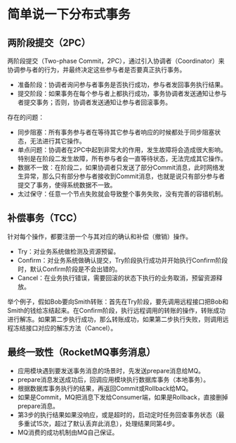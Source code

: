 # 简单说一下分布式事务

## 两阶段提交（2PC）

两阶段提交（Two-phase Commit，2PC），通过引入协调者（Coordinator）来协调参与者的行为，并最终决定这些参与者是否要真正执行事务。

- 准备阶段：协调者询问参与者事务是否执行成功，参与者发回事务执行结果。
- 提交阶段：如果事务在每个参与者上都执行成功，事务协调者发送通知让参与者提交事务；否则，协调者发送通知让参与者回滚事务。

存在的问题：

- 同步阻塞：所有事务参与者在等待其它参与者响应的时候都处于同步阻塞状态，无法进行其它操作。
- 单点问题：协调者在2PC中起到非常大的作用，发生故障将会造成很大影响。特别是在阶段二发生故障，所有参与者会一直等待状态，无法完成其它操作。
- 数据不一致：在阶段二，如果协调者只发送了部分Commit消息，此时网络发生异常，那么只有部分参与者接收到Commit消息，也就是说只有部分参与者提交了事务，使得系统数据不一致。
- 太过保守：任意一个节点失败就会导致整个事务失败，没有完善的容错机制。

## 补偿事务（TCC）

针对每个操作，都要注册一个与其对应的确认和补偿（撤销）操作。

- Try：对业务系统做检测及资源预留。
- Confirm：对业务系统做确认提交，Try阶段执行成功并开始执行Confirm阶段时，默认Confirm阶段是不会出错的。
- Cancel：在业务执行错误，需要回滚的状态下执行的业务取消，预留资源释放。

举个例子，假如Bob要向Smith转账：首先在Try阶段，要先调用远程接口把Bob和Smith的钱给冻结起来。在Confirm阶段，执行远程调用的转账的操作，转账成功进行解冻。如果第二步执行成功，那么转账成功，如果第二步执行失败，则调用远程冻结接口对应的解冻方法（Cancel）。

## 最终一致性（RocketMQ事务消息）

- 应用模块遇到要发送事务消息的场景时，先发送prepare消息给MQ。
- prepare消息发送成功后，回调应用模块执行数据库事务（本地事务）。
- 根据数据库事务执行的结果，再返回Commit或Rollback给MQ。
- 如果是Commit，MQ把消息下发给Consumer端，如果是Rollback，直接删掉prepare消息。
- 第3步的执行结果如果没响应，或是超时的，启动定时任务回查事务状态（最多重试15次，超过了默认丢弃此消息），处理结果同第4步。
- MQ消费的成功机制由MQ自己保证。
